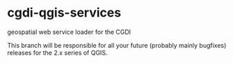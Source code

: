 # cgdi-qgis-services
geospatial web service loader for the CGDI

This branch will be responsible for all your future (probably mainly bugfixes) releases for the 2.x series of QGIS.
